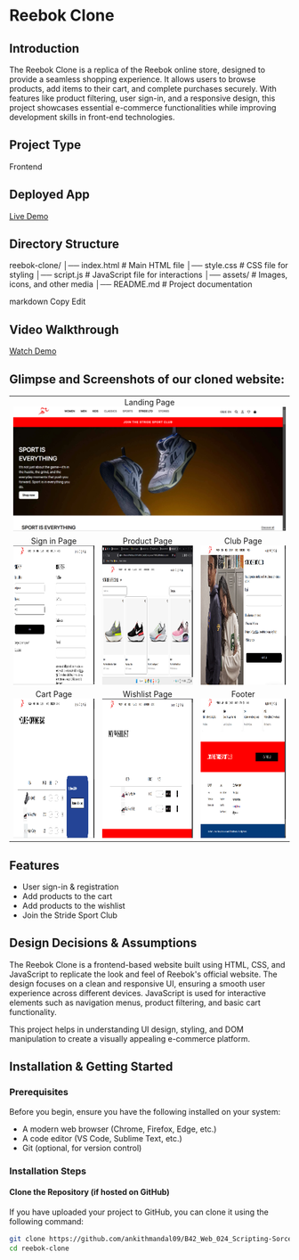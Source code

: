 # Reebok Clone

## Introduction
The Reebok Clone is a replica of the Reebok online store, designed to provide a seamless shopping experience. It allows users to browse products, add items to their cart, and complete purchases securely. With features like product filtering, user sign-in, and a responsive design, this project showcases essential e-commerce functionalities while improving development skills in front-end technologies.

## Project Type
Frontend

## Deployed App
[Live Demo](https://stridesport.netlify.app/)

## Directory Structure
reebok-clone/
│── index.html      # Main HTML file
│── style.css       # CSS file for styling
│── script.js       # JavaScript file for interactions
│── assets/         # Images, icons, and other media
│── README.md       # Project documentation

markdown
Copy
Edit

## Video Walkthrough
[Watch Demo](https://drive.google.com/file/d/1SRczK0EZ-v9s3MkNCO5evWbyiMypY-Oo/view?usp=sharing)

## Glimpse and Screenshots of our cloned website:
<table>
   <tr align=center>
     <td  colspan=3>Landing Page<img src="Screenshots/landing_page.png" width=1000 ></td>
  </tr>
  <tr align=center>
     <td>Sign in Page<img src="Screenshots/signin_page.png" height=250></td>
    <td>Product Page<img src="Screenshots/product_page.png" height=250></td>
    <td>Club Page<img src="Screenshots/club_page.png" height=250></td>
   </tr>
    <tr align=center>
      <td>Cart Page<img src="Screenshots/cart_page.png" height=250></td>
    <td>Wishlist Page<img src="Screenshots/wishlist_page.png" height=250 ></td>
    <td>Footer <img src="Screenshots/footer.png" height=250 ></td>
  </tr> 
 
</table>

## Features
- User sign-in & registration  
- Add products to the cart  
- Add products to the wishlist  
- Join the Stride Sport Club  

## Design Decisions & Assumptions
The Reebok Clone is a frontend-based website built using HTML, CSS, and JavaScript to replicate the look and feel of Reebok's official website. The design focuses on a clean and responsive UI, ensuring a smooth user experience across different devices. JavaScript is used for interactive elements such as navigation menus, product filtering, and basic cart functionality.  

This project helps in understanding UI design, styling, and DOM manipulation to create a visually appealing e-commerce platform.

## Installation & Getting Started
### Prerequisites
Before you begin, ensure you have the following installed on your system:
- A modern web browser (Chrome, Firefox, Edge, etc.)
- A code editor (VS Code, Sublime Text, etc.)
- Git (optional, for version control)

### Installation Steps
#### Clone the Repository (if hosted on GitHub)
If you have uploaded your project to GitHub, you can clone it using the following command:
```sh
git clone https://github.com/ankithmandal09/B42_Web_024_Scripting-Sorcerers
cd reebok-clone
